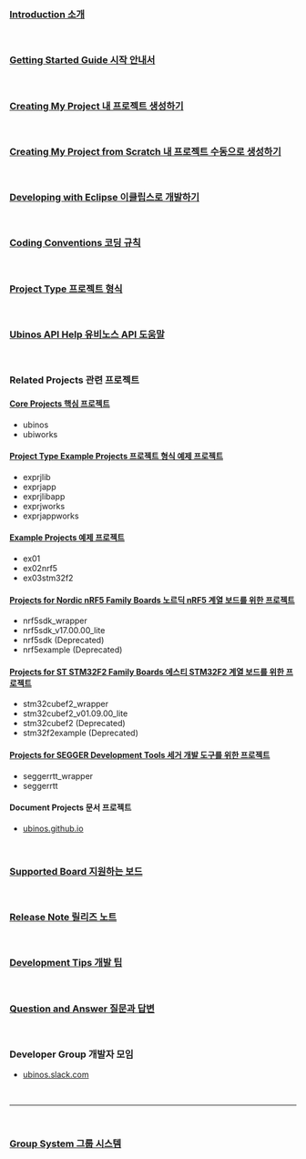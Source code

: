 ### [Introduction 소개](https://sonamu.atlassian.net/wiki/spaces/PUBL/pages/77463585/Introduction?atlOrigin=eyJpIjoiZWI1MDgxYjVjY2Y3NGI5YWIyMGRmNGYxNTJhODY0YTEiLCJwIjoiYyJ9)

<br/>

### [Getting Started Guide 시작 안내서](https://sonamu.atlassian.net/wiki/spaces/PUBL/pages/77561861/Getting+Started+Guide?atlOrigin=eyJpIjoiYjAxZmVlZGVkNjkyNDMzMGJkNzJjYmZkY2I0YTJmMWIiLCJwIjoiYyJ9)

<br/>

### [Creating My Project 내 프로젝트 생성하기](https://sonamu.atlassian.net/wiki/spaces/PUBL/pages/78610672/Creating+My+Project?atlOrigin=eyJpIjoiNTlhOGE0MDlmMDQwNGJmYWJjZThiODllNTVjZDk0ZWQiLCJwIjoiYyJ9)

<br/>

### [Creating My Project from Scratch 내 프로젝트 수동으로 생성하기](https://sonamu.atlassian.net/wiki/spaces/PUBL/pages/78741669/Creating+My+Project+from+Scratch?atlOrigin=eyJpIjoiNTlhOGE0MDlmMDQwNGJmYWJjZThiODllNTVjZDk0ZWQiLCJwIjoiYyJ9)

<br/>

### [Developing with Eclipse 이클립스로 개발하기](https://sonamu.atlassian.net/wiki/spaces/PUBL/pages/79298594/Developing+with+Eclipse?atlOrigin=eyJpIjoiMWQ0NzM5ZWI3YjQ5NDBkNTliN2RmNjJjMjFiYjA4NzQiLCJwIjoiYyJ9)

<br/>

### [Coding Conventions 코딩 규칙](https://sonamu.atlassian.net/wiki/spaces/PUBL/pages/78905345/Coding+Conventions?atlOrigin=eyJpIjoiNzA4YjM1ZmYyODAzNGFmYjgyZjY5MjU4YTNiYjU1YjIiLCJwIjoiYyJ9)

<br/>

### [Project Type 프로젝트 형식](https://sonamu.atlassian.net/wiki/spaces/PUBL/pages/90767425/Project+Type?atlOrigin=eyJpIjoiOWI5ZDk1NTZkMzZhNDI3ZmE4ZmI0ZjViMTBlYjJkMGQiLCJwIjoiYyJ9)

<br/>

### [Ubinos API Help 유비노스 API 도움말](api/ubinos/html)

<br/>
 
### Related Projects 관련 프로젝트

#### [Core Projects 핵심 프로젝트](https://sonamu.atlassian.net/wiki/spaces/PUBL/pages/90374145/Core+Projects?atlOrigin=eyJpIjoiNjc2M2M5ZGUwOWU4NDg3MWI3NzIzNGNjMDYzZWUwYjAiLCJwIjoiYyJ9)

* ubinos
* ubiworks

#### [Project Type Example Projects 프로젝트 형식 예제 프로젝트](https://sonamu.atlassian.net/wiki/spaces/PUBL/pages/90833097/Project+Type+Example+Projects?atlOrigin=eyJpIjoiMTUyMzBhZGU0MzUzNGI2YzlmY2UyNzRhZTRmMzA3MTQiLCJwIjoiYyJ9)

* exprjlib
* exprjapp
* exprjlibapp
* exprjworks
* exprjappworks

#### [Example Projects 예제 프로젝트](https://sonamu.atlassian.net/wiki/spaces/PUBL/pages/90439691/Example+Projects?atlOrigin=eyJpIjoiOGM2YjBmNDI3ZGQxNGUxYWIxYjQ3MjQ1NmVmZDE3NTAiLCJwIjoiYyJ9)

* ex01
* ex02nrf5
* ex03stm32f2

#### [Projects for Nordic nRF5 Family Boards 노르딕 nRF5 계열 보드를 위한 프로젝트](https://sonamu.atlassian.net/wiki/spaces/PUBL/pages/89719034/Projects+for+Nordic+nRF5+Family+Boards?atlOrigin=eyJpIjoiOGE5ODFhZmVlYzNlNGJiNWEwMDRjNmJhYzM4ZmY4NzQiLCJwIjoiYyJ9)

* nrf5sdk_wrapper
* nrf5sdk_v17.00.00_lite
* nrf5sdk (Deprecated)
* nrf5example (Deprecated)

#### [Projects for ST STM32F2 Family Boards 에스티 STM32F2 계열 보드를 위한 프로젝트](https://sonamu.atlassian.net/wiki/spaces/PUBL/pages/114032664/Projects+for+ST+STM32F2+Family+Boards?atlOrigin=eyJpIjoiNjg5MGFmMjlkMjZkNDk3NWE3MWFiN2JjMzU1NTg0NjkiLCJwIjoiYyJ9)

* stm32cubef2_wrapper
* stm32cubef2_v01.09.00_lite
* stm32cubef2 (Deprecated)
* stm32f2example (Deprecated)

#### [Projects for SEGGER Development Tools 세거 개발 도구를 위한 프로젝트](https://sonamu.atlassian.net/l/c/orG7PAha)

* seggerrtt_wrapper
* seggerrtt

#### Document Projects 문서 프로젝트

* [ubinos.github.io](https://github.com/ubinos/ubinos.github.io)

<br/>

### [Supported Board 지원하는 보드](https://sonamu.atlassian.net/wiki/spaces/PUBL/pages/79593912/Supported+Board?atlOrigin=eyJpIjoiZjFiYTIxZWM4OWI0NGUxOGJhNjVkMzYyODA5N2FjMmMiLCJwIjoiYyJ9)

<br/>

### [Release Note 릴리즈 노트](https://sonamu.atlassian.net/wiki/spaces/PUBL/pages/95092761/Release+Note?atlOrigin=eyJpIjoiMTZiYjRmOGY0ZmFiNGJkZWI0NDEyYTQ2OTg0NTllODAiLCJwIjoiYyJ9)

<br/>

### [Development Tips 개발 팁](https://sonamu.atlassian.net/l/c/3H7s1HEp)

<br/>

### [Question and Answer 질문과 답변](https://github.com/ubinos/question_and_answer)

<br/>

### Developer Group 개발자 모임

* [ubinos.slack.com](https://ubinos.slack.com)

<br/>

---

<br/>

### [Group System 그룹 시스템](https://sonamu.atlassian.net/l/c/Q2zd0Bdg)

<br/>


